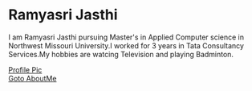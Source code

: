 # Ramyasri Jasthi

I am Ramyasri Jasthi pursuing Master's in Applied Computer science in Northwest Missouri University.I worked for 3 years in Tata Consultancy Services.My hobbies are watcing Television and playing Badminton.

[Profile Pic](images/ramya.jpeg)<br>
[Goto AboutMe](README.md)

